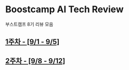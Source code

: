 # Boostcamp AI Tech Review
부스트캠프 8기 리뷰 모음

## [1주차 - [9/1 - 9/5]](https://github.com/Ea3124/Boostcamp-AI-Tech-Weekly-Review/blob/main/AI%20Core/1st%20week.md)

## [2주차 - [9/8 - 9/12]](https://github.com/Ea3124/Boostcamp-AI-Tech-Weekly-Review/blob/main/AI%20Core/2nd%20week.md)